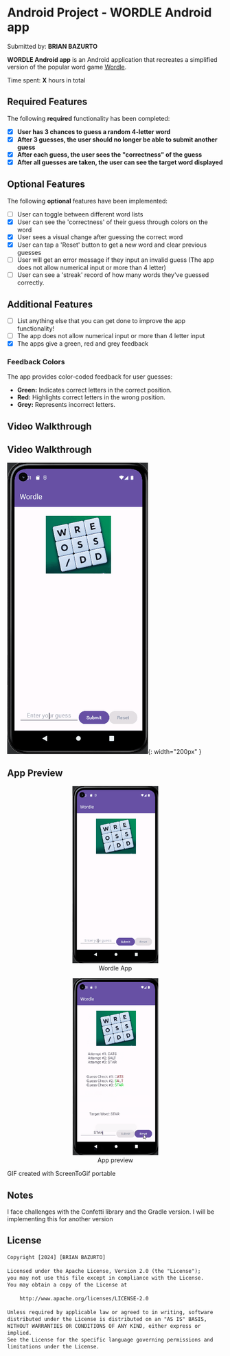 # Android Project - **WORDLE Android app**

Submitted by: **BRIAN BAZURTO**

**WORDLE Android app** is an Android application that recreates a simplified version of the popular word game [Wordle](https://www.nytimes.com/games/wordle/index.html).

Time spent: **X** hours in total

## Required Features

The following **required** functionality has been completed:

- [x] **User has 3 chances to guess a random 4-letter word**
- [x] **After 3 guesses, the user should no longer be able to submit another guess**
- [x] **After each guess, the user sees the "correctness" of the guess**
- [x] **After all guesses are taken, the user can see the target word displayed**

## Optional Features

The following **optional** features have been implemented:

- [ ] User can toggle between different word lists
- [x] User can see the 'correctness' of their guess through colors on the word
- [x] User sees a visual change after guessing the correct word
- [x] User can tap a 'Reset' button to get a new word and clear previous guesses
- [ ] User will get an error message if they input an invalid guess (The app does not allow numerical input or more than 4 letter)
- [ ] User can see a 'streak' record of how many words they've guessed correctly.

## Additional Features

- [ ] List anything else that you can get done to improve the app functionality!
- [ ] The app does not allow numerical input or more than 4 letter input
- [x] The apps give a green, red and grey feedback

### Feedback Colors

The app provides color-coded feedback for user guesses:

- **Green:** Indicates correct letters in the correct position.
- **Red:** Highlights correct letters in the wrong position.
- **Grey:** Represents incorrect letters.

## Video Walkthrough

## Video Walkthrough


![App GIF preview](https://github.com/ba-00001/WORDLE_AND/blob/master/WORDLE_GIF_AND.gif){: width="200px" }

## App Preview

<!-- Single row of images with names -->
<div align="center">
  <figure>
    <img src="https://github.com/ba-00001/WORDLE_AND/blob/master/WORDLE_AND_IMAGE_1.png" width="200" alt="Image 1">
    <figcaption>Wordle App </figcaption>
  </figure>
  
  <figure>
    <img src="https://github.com/ba-00001/WORDLE_AND/blob/master/WORDLE_AND_IMAGE_2.png" width="200" alt="Image 3">
    <figcaption>App preview</figcaption>
  </figure>
</div>

<!-- Replace this with whatever GIF tool you used! -->
GIF created with ScreenToGif portable
<!-- Recommended tools: [Kap](https://getkap.co/) for macOS [ScreenToGif](https://www.screentogif.com/) for Windows [peek](https://github.com/phw/peek) for Linux. -->

## Notes

I face challenges with the Confetti library and the Gradle version. I will be implementing this for another version

## License

```plaintext
Copyright [2024] [BRIAN BAZURTO]

Licensed under the Apache License, Version 2.0 (the "License");
you may not use this file except in compliance with the License.
You may obtain a copy of the License at

    http://www.apache.org/licenses/LICENSE-2.0

Unless required by applicable law or agreed to in writing, software
distributed under the License is distributed on an "AS IS" BASIS,
WITHOUT WARRANTIES OR CONDITIONS OF ANY KIND, either express or implied.
See the License for the specific language governing permissions and
limitations under the License.
